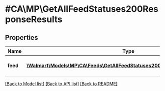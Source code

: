 # #CA\MP\GetAllFeedStatuses200ResponseResults

## Properties

Name | Type | Description | Notes
------------ | ------------- | ------------- | -------------
**feed** | [**\Walmart\Models\MP\CA\Feeds\GetAllFeedStatuses200ResponseResultsFeedInner[]**](GetAllFeedStatuses200ResponseResultsFeedInner.md) | The feed status results | [optional]


[[Back to Model list]](../) [[Back to API list]](../../Api/CA/MP) [[Back to README]](../../README.md)
